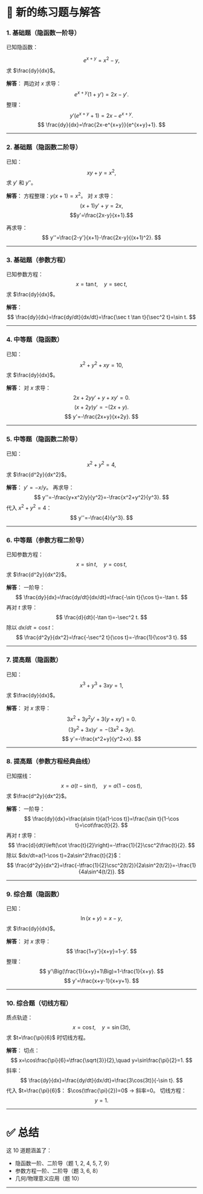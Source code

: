 
# 📘 新的练习题与解答

### 1. 基础题（隐函数一阶导）

已知隐函数：

$$
e^{x+y}=x^2-y,
$$
求 $\frac{dy}{dx}$。

**解答**：
两边对 $x$ 求导：
$$
e^{x+y}(1+y')=2x-y'.
$$
整理：
$$
y'(e^{x+y}+1)=2x-e^{x+y}.
$$
$$
\frac{dy}{dx}=\frac{2x-e^{x+y}}{e^{x+y}+1}.
$$

---

### 2. 基础题（隐函数二阶导）

已知：
$$
xy+y=x^2,
$$
求 $y'$ 和 $y''$。

**解答**：
方程整理：$y(x+1)=x^2$。
对 $x$ 求导：
$$(x+1)y'+y=2x,$$
$$y'=\frac{2x-y}{x+1}.$$

再求导：
$$
y''=\frac{2-y'}{x+1}-\frac{2x-y}{(x+1)^2}.
$$

---

### 3. 基础题（参数方程）

已知参数方程：
$$
x=\tan t,\quad y=\sec t,
$$
求 $\frac{dy}{dx}$。

**解答**：
$$
\frac{dy}{dx}=\frac{dy/dt}{dx/dt}=\frac{\sec t \tan t}{\sec^2 t}=\sin t.
$$

---

### 4. 中等题（隐函数）

已知：
$$
x^2+y^2+xy=10,
$$
求 $\frac{dy}{dx}$。

**解答**：
对 $x$ 求导：
$$
2x+2yy'+y+xy'=0.
$$
$$
(x+2y)y'=-(2x+y).
$$
$$
y'=-\frac{2x+y}{x+2y}.
$$

---

### 5. 中等题（隐函数二阶导）

已知：
$$
x^2+y^2=4,
$$
求 $\frac{d^2y}{dx^2}$。

**解答**：
$y'=-x/y$。
再求导：
$$
y''=-\frac{y+x^2/y}{y^2}=-\frac{x^2+y^2}{y^3}.
$$
代入 $x^2+y^2=4$：
$$
y''=-\frac{4}{y^3}.
$$

---

### 6. 中等题（参数方程二阶导）

已知参数方程：
$$
x=\sin t,\quad y=\cos t,
$$
求 $\frac{d^2y}{dx^2}$。

**解答**：
一阶导：
$$
\frac{dy}{dx}=\frac{dy/dt}{dx/dt}=\frac{-\sin t}{\cos t}=-\tan t.
$$
再对 $t$ 求导：
$$
\frac{d}{dt}(-\tan t)=-\sec^2 t.
$$
除以 $dx/dt=\cos t$：
$$
\frac{d^2y}{dx^2}=\frac{-\sec^2 t}{\cos t}=-\frac{1}{\cos^3 t}.
$$

---

### 7. 提高题（隐函数）

已知：
$$
x^3+y^3+3xy=1,
$$
求 $\frac{dy}{dx}$。

**解答**：
对 $x$ 求导：
$$
3x^2+3y^2y'+3(y+xy')=0.
$$
$$
(3y^2+3x)y'=-(3x^2+3y).
$$
$$
y'=-\frac{x^2+y}{y^2+x}.
$$

---

### 8. 提高题（参数方程经典曲线）

已知摆线：
$$
x=a(t-\sin t),\quad y=a(1-\cos t),
$$
求 $\frac{d^2y}{dx^2}$。

**解答**：
一阶导：
$$
\frac{dy}{dx}=\frac{a\sin t}{a(1-\cos t)}=\frac{\sin t}{1-\cos t}=\cot\frac{t}{2}.
$$
再对 $t$ 求导：
$$
\frac{d}{dt}\left(\cot \frac{t}{2}\right)=-\tfrac{1}{2}\csc^2\frac{t}{2}.
$$
除以 $dx/dt=a(1-\cos t)=2a\sin^2\frac{t}{2}$：
$$
\frac{d^2y}{dx^2}=\frac{-\tfrac{1}{2}\csc^2(t/2)}{2a\sin^2(t/2)}=-\frac{1}{4a\sin^4(t/2)}.
$$

---

### 9. 综合题（隐函数）

已知：
$$
\ln(x+y)=x-y,
$$
求 $\frac{dy}{dx}$。

**解答**：
对 $x$ 求导：
$$
\frac{1+y'}{x+y}=1-y'.
$$
整理：
$$
y'\Big(\frac{1}{x+y}+1\Big)=1-\frac{1}{x+y}.
$$
$$
y'=\frac{x+y-1}{x+y+1}.
$$

---

### 10. 综合题（切线方程）

质点轨迹：
$$
x=\cos t,\quad y=\sin(3t),
$$
求 $t=\frac{\pi}{6}$ 时切线方程。

**解答**：
切点：
$$
x=\cos\frac{\pi}{6}=\tfrac{\sqrt{3}}{2},\quad y=\sin\frac{\pi}{2}=1.
$$
斜率：
$$
\frac{dy}{dx}=\frac{dy/dt}{dx/dt}=\frac{3\cos(3t)}{-\sin t}.
$$
代入 $t=\frac{\pi}{6}$：
$\cos(\tfrac{\pi}{2})=0$ → 斜率=0。
切线方程：
$$
y=1.
$$

---

# ✅ 总结

这 10 道题涵盖了：

* 隐函数一阶、二阶导（题 1, 2, 4, 5, 7, 9）
* 参数方程一阶、二阶导（题 3, 6, 8）
* 几何/物理意义应用（题 10）

---


